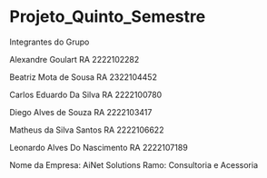 # Projeto_Quinto_Semestre

Integrantes do Grupo

Alexandre Goulart
RA 2222102282

Beatriz Mota de Sousa
RA 2322104452

Carlos Eduardo Da Silva 
RA 2222100780

Diego Alves de Souza
RA 2222103417

Matheus da Silva Santos
RA 2222106622

Leonardo Alves Do Nascimento
RA 2222107189


Nome da Empresa: AiNet Solutions
Ramo: Consultoria e Acessoria
